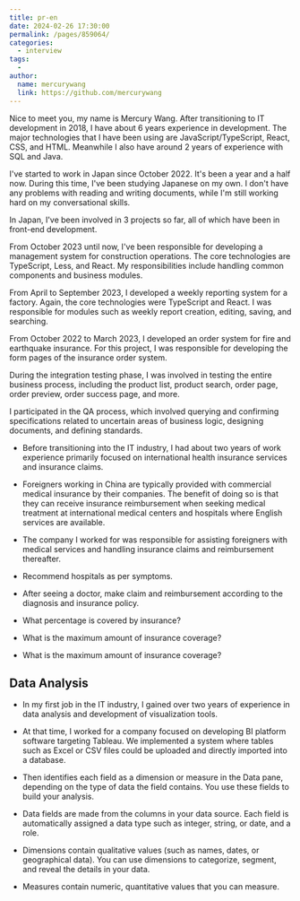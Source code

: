 ```yaml
---
title: pr-en
date: 2024-02-26 17:30:00
permalink: /pages/859064/
categories:
  - interview
tags:
  -
author:
  name: mercurywang
  link: https://github.com/mercurywang
---
```


Nice to meet you, my name is Mercury Wang. After transitioning to IT development in 2018, I have about 6 years experience in development. The major technologies that I have been using are JavaScript/TypeScript, React, CSS, and HTML. Meanwhile I also have around 2 years of experience with SQL and Java.

I've started to work in Japan since October 2022. It's been a year and a half now. During this time, I've been studying Japanese on my own. I don't have any problems with reading and writing documents, while I'm still working hard on my conversational skills.

In Japan, I've been involved in 3 projects so far, all of which have been in front-end development.

From October 2023 until now, I've been responsible for developing a management system for construction operations. The core technologies are TypeScript, Less, and React. My responsibilities include handling common components and business modules.

From April to September 2023, I developed a weekly reporting system for a factory. Again, the core technologies were TypeScript and React. I was responsible for modules such as weekly report creation, editing, saving, and searching.

From October 2022 to March 2023, I developed an order system for fire and earthquake insurance. For this project, I was responsible for developing the form pages of the insurance order system.

During the integration testing phase, I was involved in testing the entire business process, including the product list, product search, order page, order preview, order success page, and more.

I participated in the QA process, which involved querying and confirming specifications related to uncertain areas of business logic, designing documents, and defining standards.

- Before transitioning into the IT industry, I had about two years of work experience primarily focused on international health insurance services and insurance claims.

- Foreigners working in China are typically provided with commercial medical insurance by their companies. The benefit of doing so is that they can receive insurance reimbursement when seeking medical treatment at international medical centers and hospitals where English services are available.

- The company I worked for was responsible for assisting foreigners with medical services and handling insurance claims and reimbursement thereafter.

- Recommend hospitals as per symptoms.
- After seeing a doctor, make claim and reimbursement according to the diagnosis and insurance policy.
- What percentage is covered by insurance?
- What is the maximum amount of insurance coverage?
- What is the maximum amount of insurance coverage?

## Data Analysis

- In my first job in the IT industry, I gained over two years of experience in data analysis and development of visualization tools.

- At that time, I worked for a company focused on developing BI platform software targeting Tableau. We implemented a system where tables such as Excel or CSV files could be uploaded and directly imported into a database.

- Then identifies each field as a dimension or measure in the Data pane, depending on the type of data the field contains. You use these fields to build your analysis.

- Data fields are made from the columns in your data source. Each field is automatically assigned a data type such as integer, string, or date, and a role.

- Dimensions contain qualitative values (such as names, dates, or geographical data). You can use dimensions to categorize, segment, and reveal the details in your data.

- Measures contain numeric, quantitative values that you can measure.
